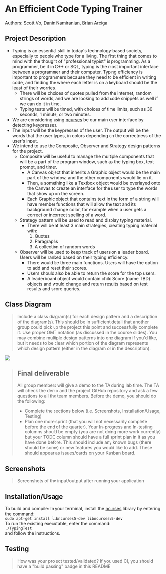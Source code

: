 # An Efficient Code Typing Trainer
 
Authors: [Scott Vo](https://github.com/hscottvo), [Danin Namiranian](https://github.com/Danin1993), [Brian Arciga](https://github.com/brianarciga1)

## Project Description
* Typing is an essential skill in today's technology-based society, especially to people who type for a living. The first thing that comes to mind with the thought of "professional typist" is programming. As a programmer, be it in C++ or SQL, typing is the most important interface between a programmer and their computer. Typing efficiency is important to programmers because they need to be efficient in writing code, and finding the where each letter is on a keyboard should be the least of their worries. 
  * There will be choices of quotes pulled from the internet, random strings of words, and we are looking to add code snippets as well if we can do it in time.
  * Typing tests will be timed, with choices of time limits, such as 30 seconds, 1 minute, or two minutes. 
* We are considering using [ncurses](https://pubs.opengroup.org/onlinepubs/7908799/xcurses/curses.h.html) be our main user interface by detecting keypresses. 
* The input will be the keypresses of the user. The output will be the words that the user types, in colors depending on the correctness of the user's input. 
* We intend to use the Composite, Observer and Strategy design patterns for the project. 
  * Composite will be useful to manage the multiple components that will be a part of the program window, such as the typing box, text prompt, and timer. 
    * A Canvas object that inherits a Graphic object would be the main part of the window, and the other components would lie on it.
    * Then, a something like a Textbox object would be overlayed onto the Canvas to create an interface for the user to type the words that show up on the screen.
    * Each Graphic object that contains text in the form of a string will have member functions that will allow the text and its background change color, for example when a user gets a correct or incorrect spelling of a word.
  * Strategy pattern will be used to read and display typing material. 
    * There will be at least 3 main strategies, creating typing material with:
      1. Quotes
      2. Paragraphs
      3. A collection of random words
  * Observer will be used to keep track of users on a leader board. Users will be ranked based on their typing efficiency.
    * There would be three main functions. Users will have the option to add and reset their scores.
    * Users should also be able to return the score for the top users.
    * A leaderboard object would contain child Score (name TBD) objects and would change and return results based on test results and score queries.

## Class Diagram
 > Include a class diagram(s) for each design pattern and a description of the diagram(s). This should be in sufficient detail that another group could pick up the project this point and successfully complete it. Use proper OMT notation (as discussed in the course slides). You may combine multiple design patterns into one diagram if you'd like, but it needs to be clear which portion of the diagram represents which design pattern (either in the diagram or in the description). 

<img src="https://docs.google.com/drawings/d/e/2PACX-1vSwanho9HYGWpyReDs0W0ro39obf76mRsjeyf73z6PT0jZE5E_Qc7GBUylH1muTeXfJJjXDmGRLVoDr/pub?w=2552&amp;h=1644">

 > ## Final deliverable
 > All group members will give a demo to the TA during lab time. The TA will check the demo and the project GitHub repository and ask a few questions to all the team members. 
 > Before the demo, you should do the following:
 > * Complete the sections below (i.e. Screenshots, Installation/Usage, Testing)
 > * Plan one more sprint (that you will not necessarily complete before the end of the quarter). Your In-progress and In-testing columns should be empty (you are not doing more work currently) but your TODO column should have a full sprint plan in it as you have done before. This should include any known bugs (there should be some) or new features you would like to add. These should appear as issues/cards on your Kanban board. 
 ## Screenshots
 > Screenshots of the input/output after running your application
 ## Installation/Usage
To build and compile: 
  In your terminal, install the [ncurses](https://pubs.opengroup.org/onlinepubs/7908799/xcurses/curses.h.html) library by entering the command:  
  <code>sudo apt-get install libncurses5-dev libncursesw5-dev</code>  
To run the existing executable, enter the command:  
  <code>./TypingTest</code>  
and follow the instructions. 
 ## Testing
 > How was your project tested/validated? If you used CI, you should have a "build passing" badge in this README.
 
